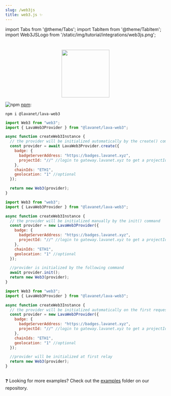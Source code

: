 ```yaml
---
slug: /web3js
title: web3.js ✨
---
```


import Tabs from '@theme/Tabs';
import TabItem from '@theme/TabItem';
import Web3JSLogo from '/static/img/tutorial/integrations/web3js.png';

# 

<center>
<img src={Web3JSLogo} width="150"/>
</center>

![npm](/img/npm_favicon.ico) [npm](https://www.npmjs.com/package/@lavanet/lava-web3):

```
npm i @lavanet/lava-web3
```

<Tabs>

<TabItem value='web3-opt1' label='create'>

```javascript
import Web3 from "web3";
import { LavaWeb3Provider } from "@lavanet/lava-web3";

async function createWeb3Instance {
  // the provider will be initialized automatically by the create() command
  const provider = await LavaWeb3Provider.create({
    badge: {
      badgeServerAddress: "https://badges.lavanet.xyz",
      projectId: "//" //login to gateway.lavanet.xyz to get a projectId!
    },  
    chainIds: "ETH1",
    geolocation: "1" //optional
  });

  return new Web3(provider);
}
```

</TabItem>

<TabItem value='web3-opt2' label='new...init()'>

```javascript
import Web3 from "web3";
import { LavaWeb3Provider } from "@lavanet/lava-web3";

async function createWeb3Instance {
  // the provider will be initialized manually by the init() command
  const provider = new LavaWeb3Provider({
    badge: {
      badgeServerAddress: "https://badges.lavanet.xyz",
      projectId: "//" //login to gateway.lavanet.xyz to get a projectId!
    },  
    chainIds: "ETH1",
    geolocation: "1" //optional
  });

  //provider is initialized by the following command
  await provider.init();
  return new Web3(provider);
}

```

</TabItem>

<TabItem value='web3-opt3' label='new()...relay'>

```javascript
import Web3 from "web3";
import { LavaWeb3Provider } from "@lavanet/lava-web3";

async function createWeb3Instance {
  // the provider will be initialized automatically on the first request
  const provider = new LavaWeb3Provider({
    badge: {
      badgeServerAddress: "https://badges.lavanet.xyz",
      projectId: "//" //login to gateway.lavanet.xyz to get a projectId!
    },  
    chainIds: "ETH1",
    geolocation: "1" //optional
  });

  //provider will be initialized at first relay
  return new Web3(provider);
}



```

</TabItem>

</Tabs>

❓ Looking for more examples? Check out the [examples](https://github.com/lavanet/lava-sdk-providers/tree/main/web3js/examples) folder on our repository.